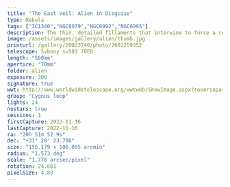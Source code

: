 ```yaml
---
title: "The East Veil: Alien in Disguise"
type: Nebula
tags: ["IC1340","NGC6979","NGC6992","NGC6995"]
description: The thin, detailed fillaments that interwine to force a complex interplay of base colors are believed to be the surface of an expanding cloud seen edge-on. This is a massive target representing only a portion of the large Cygnus Loop, the remnants of the explosion of a star 20 times more massive than the sun around 15,000 years ago.
image: /assets/images/gallery/alien/thumb.jpg
printurl: /gallery/20023740/photo/2681259352
telescope: Svbony sv503 70ED
length: "568mm"
aperture: "70mm"
folder: alien
exposure: 300
signature: true
wwt: http://www.worldwidetelescope.org/wwtweb/ShowImage.aspx?reverseparity=False&scale=1.778134&name=alien.jpg&imageurl=https://deepskyworkflows.com/assets/images/gallery/alien/alien.jpg&credits=Jeremy+Likness+at+DeepSkyWorkflows.com+(All+Rights+Reserved)&creditsUrl=&ra=312.894170&dec=31.072344&x=2529.5&y=1242.3&rotation=-155.35&thumb=https://deepskyworkflows.com/assets/images/gallery/alien/thumb.jpg
group: "Cygnus loop"
lights: 24
nostars: true
sessions: 1
firstCapture: 2022-11-16 
lastCapture: 2022-11-16
ra: "20h 51m 52.9s"
dec: "+31° 20' 23.706"
size: "156.179 x 106.095 arcmin"
radius: "1.573 deg"
scale: "1.778 arcsec/pixel"
rotation: 24.661
pixelSize: 4.89
---
```


